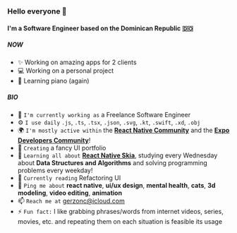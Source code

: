 ### Hello everyone 🦦

#### I'm a Software Engineer based on the Dominican Republic 🇩🇴

##### NOW

- ✨ Working on amazing apps for 2 clients
- 💻 Working on a personal project
- 🎹 Learning piano (again)

##### BIO

- 🏢 `I'm currently working as` a Freelance Software Engineer
- ⚙️ `I use daily` `.js`, `.ts`, `.tsx`, `.json`, `.svg`, `.kt`, `.swift`, `.xd`, `.obj`
- 🌍 `I'm mostly active within` the [**React Native Community**](https://twitter.com/i/communities/1509407040095068166) and the [**Expo Developers Community**](https://discord.gg/m7mMbsX6)!
- 🚧 `Creating` a fancy UI portfolio 
- 🌱 `Learning all about` [**React Native Skia**](https://shopify.github.io/react-native-skia/), studying every Wednesday about **Data Structures and Algorithms** and solving programming problems every weekday!
- 📖 `Currently reading` Refactoring UI
- 💬 `Ping me about` **react native**, **ui/ux design**, **mental health**, **cats**, **3d modeling**, **video editing**, **animation**
- 📫 `Reach me at` [gerzonc@icloud.com](mailto:gerzonc@icloud.com?subject=Let%27s%20talk)
- ⚡️ `Fun fact:` I like grabbing phrases/words from internet videos, series, movies, etc. and repeating them on each situation is feasible its usage
